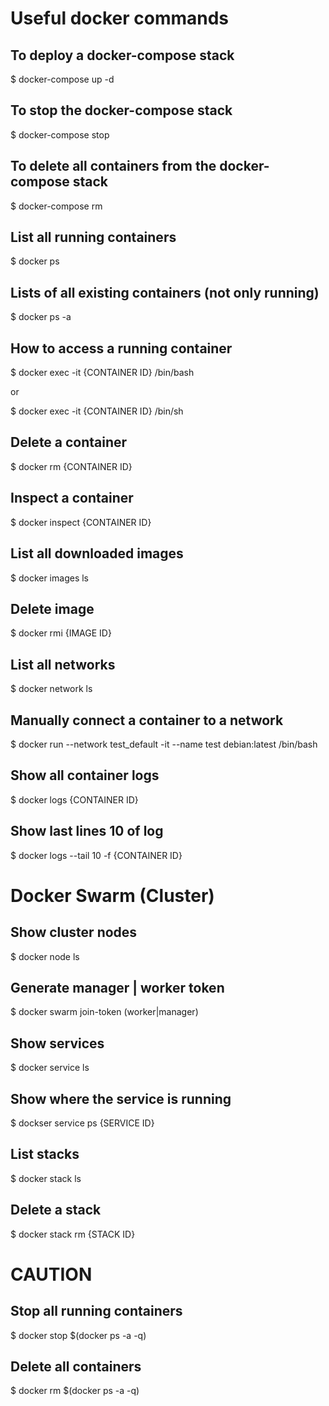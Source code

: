 # Useful docker commands

## To deploy a docker-compose stack
$ docker-compose up -d

## To stop the docker-compose stack
$ docker-compose stop

## To delete all containers from the docker-compose stack
$ docker-compose rm

## List all running containers
$ docker ps

## Lists of all existing containers (not only running)
$ docker ps -a

## How to access a running container
$ docker exec -it  {CONTAINER ID} /bin/bash

or 

$ docker exec -it  {CONTAINER ID} /bin/sh 

## Delete a container
$ docker rm {CONTAINER ID}

## Inspect a container
$ docker inspect {CONTAINER ID}

## List all downloaded images
$ docker images ls

## Delete image
$ docker rmi {IMAGE ID}

## List all networks
$ docker network ls

## Manually connect a container to a network
$ docker run --network test_default -it --name test  debian:latest /bin/bash

## Show all container  logs
$ docker logs  {CONTAINER ID}

## Show last lines 10 of log 
$ docker logs --tail 10 -f  {CONTAINER ID}

# Docker Swarm (Cluster)
## Show cluster nodes
$ docker node ls

## Generate manager | worker token
$ docker swarm join-token (worker|manager)

## Show services
$ docker service ls

## Show where the service is running
$ dockser service ps {SERVICE ID}

## List stacks
$ docker stack ls

## Delete a stack
$ docker stack rm {STACK ID}

# CAUTION #
## Stop all running containers
$ docker stop $(docker ps -a -q)

## Delete all containers
$ docker rm $(docker ps -a -q)


